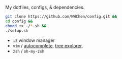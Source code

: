 My dotfiles, configs, & dependencies.

```bash
git clone https://github.com/NWChen/config.git &&
cd config &&
chmod +x ./*.sh &&
./setup.sh
```

- `i3` window manager
- `vim` / [autocomplete](https://github.com/Valloric/YouCompleteMe#linux-64-bit), [tree explorer](https://github.com/Valloric/YouCompleteMe#linux-64-bit), 
- `zsh` / `oh-my-zsh`
